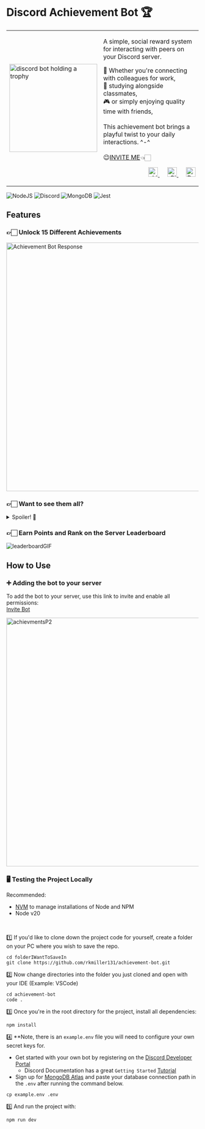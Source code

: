 # Discord Achievement Bot 🏆
<table>
  <tr>
    <td valign="center">
      <img src="https://github.com/user-attachments/assets/406e37c2-c822-4cf9-a9f0-8a062ab90a8d" alt="discord bot holding a trophy" style="width: 230px;">
    </td>
    <td valign="top">
      <p>A simple, social reward system for interacting with peers on your Discord server.</p>
      💼 Whether you're connecting with colleagues for work, <br>
      📘 studying alongside classmates, <br>
      🎮 or simply enjoying quality time with friends, <br> <br>
      This achievement bot brings a playful twist to your daily interactions. ^-^ <br> <br>
      <span>😉<a href="https://discord.com/oauth2/authorize?client_id=1264779705685639261&scope=bot&permissions=311419989056" target="_blank">INVITE ME</a>👈🏻</span>
      <p align="right">
        <a href="https://www.linkedin.com/in/rachel-miller-mlr/" rel="nofollow">
          <img src="https://github.com/user-attachments/assets/a4b51cde-a789-4900-8fd5-9fe5ed9aec4e" alt="LinkdIn" style="width: 25px; margin-left: 20px;">
        </a>
        <a href="https://github.com/rkmiller131" rel="nofollow">
          <img src="https://github.com/user-attachments/assets/d9653fab-615e-44a6-92c9-ccf6dea15a7a" alt="GitHub" style="width: 25px; margin-left: 20px;">
        </a>
        <a href="https://webdevrachel.com/" rel="nofollow">
          <img src="https://github.com/user-attachments/assets/67d984b9-95ae-419c-97cc-53abc8d8cd5c" alt="Portfolio" style="width: 25px; margin-left: 20px;">
        </a>
      </p>
    </td>
  </tr>
</table>

![NodeJS](https://img.shields.io/badge/node.js-6DA55F?style=for-the-badge&logo=node.js&logoColor=white) 
![Discord](https://img.shields.io/badge/Discord-%235865F2.svg?style=for-the-badge&logo=discord&logoColor=white)
![MongoDB](https://img.shields.io/badge/MongoDB-%234ea94b.svg?style=for-the-badge&logo=mongodb&logoColor=white)
![Jest](https://img.shields.io/badge/-jest-%23C21325?style=for-the-badge&logo=jest&logoColor=white)

## Features
<h3>👉🏻 Unlock 15 Different Achievements</h3>
<img src="https://github.com/user-attachments/assets/adeb7a73-fc0a-40c5-9908-798bc603c075" alt="Achievement Bot Response" style="width: 650px;"/>
<br>
<h3>👉🏻 Want to see them all?</h3>
<details>
  <summary>Spoiler! 👀</summary>
  <img src="https://github.com/user-attachments/assets/7b398328-5392-4cd1-b10c-5ad96b3517f3" alt="achievmentsP1" style="width: 650px;"/>
  <img src="https://github.com/user-attachments/assets/a20120e8-a93e-4173-a9b6-ccdc17aef32c" alt="achievmentsP2" style="width: 650px;"/>
</details>
<h3>👉🏻 Earn Points and Rank on the Server Leaderboard</h3>

![leaderboardGIF](https://github.com/user-attachments/assets/4946b815-8b1d-4934-8f51-a5ea1a99061a)

## How to Use
### ➕ Adding the bot to your server
To add the bot to your server, use this link to invite and enable all permissions: <br>
[Invite Bot](https://discord.com/oauth2/authorize?client_id=1264779705685639261&scope=bot&permissions=311419989056)

<img src="https://github.com/user-attachments/assets/b54f98f5-d45a-4ce3-a58f-1b5dadb539d6" alt="achievmentsP2" style="width: 650px;"/>

### 🖥️ Testing the Project Locally
Recommended:
* [NVM](https://github.com/nvm-sh/nvm) to manage installations of Node and NPM
* Node v20
<br>

1️⃣ If you'd like to clone down the project code for yourself, create a folder on your PC where you wish to save the repo.
```
cd folderIWantToSaveIn
git clone https://github.com/rkmiller131/achievement-bot.git
```
2️⃣ Now change directories into the folder you just cloned and open with your IDE (Example: VSCode)
```
cd achievement-bot
code .
```
3️⃣ Once you're in the root directory for the project, install all dependencies:
```
npm install
```
4️⃣ **Note, there is an `example.env` file you will need to configure your own secret keys for. <br>
* Get started with your own bot by registering on the [Discord Developer Portal](https://discord.com/developers/docs/intro) <br>
  * Discord Documentation has a great `Getting Started` [Tutorial](https://discord.com/developers/docs/quick-start/getting-started) <br>
* Sign up for [MongoDB Atlas](https://www.mongodb.com/cloud/atlas/register) and paste your database connection path in the `.env` after running the command below.
```
cp example.env .env
```
5️⃣ And run the project with:
```
npm run dev
```
